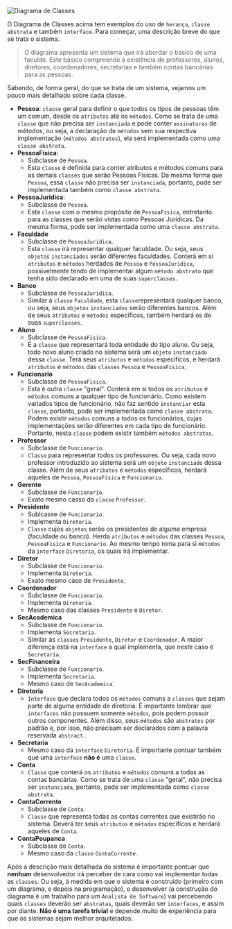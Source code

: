 ![Diagrama de Classes](D:\Workspaces\Uninassau\POO\POO_ED\src\aula06\imagens\exemploGeralClasses.png)

O Diagrama de Classes acima tem exemplos do uso de `herança`, `classe abstrata` e também `interface`. Para começar, 
uma descrição breve do que se trata o sistema.

> O diagrama apresenta um sistema que irá abordar o básico de uma faculde. Este básico compreende a existência de 
professores, alunos, diretores, coordenadores, secretarias e também contas bancárias para as pessoas.

Sabendo, de forma geral, do que se trata de um sistema, vejamos um pouco mais detalhado sobre cada classe.

* **Pessoa**: `classe` geral para definir o que todos os tipos de pessoas têm um comum, desde os `atributos` até os 
  `métodos`. Como se trata de uma `classe` que não precisa ser `instanciada` e pode conter `assinaturas` de métodos, 
  ou seja, a declaração de `métodos` sem sua respectiva implementação (`métodos abstratos`), ela será implementada 
  como uma `classe abstrata`.
* **PessoaFisica**: 
  * Subclasse de `Pessoa`. 
  * Esta `classe` é definida para conter atributos e métodos comuns para as 
    demais `classes` que serão Pessoas Físicas. Da mesma forma que `Pessoa`, essa `classe` não precisa ser 
    `instanciada`, portanto, pode ser implementada também como `classe abstrata`.
* **PessoaJuridica**: 
  * Subclasse de `Pessoa`. 
  * Esta `classe` com o mesmo propósito de `PessoaFisica`, entretanto para as classes que serão vistas como Pessoas 
    Jurídicas. Da mesma forma, pode ser implementada como uma `classe abstrata`.
* **Faculdade**
  * Subclasse de `PessoaJuridica`.
  * Esta `classe` irá representar qualquer faculdade. Ou seja, seus `objetos` `instanciados` serão diferentes 
    faculdades. Conterá em si `atributos` e `métodos` herdados de `Pessoa` e `PessoaJuridica`, possivelmente tendo 
    de implementar algum `método abstrato` que tenha sido declarado em uma de suas `superclasses`.
* **Banco**
  * Subclasse de `PessoaJuridica`.
  * Similar à `classe` `Faculdade`, esta `classe`representará qualquer banco, ou seja, seus `objetos` `instanciados` 
    serão diferentes bancos. Além de seus `atributos` e `métodos` específicos, também herdará os de suas `superclasses`.
* **Aluno**
  * Subclasse de `PessoaFisica`.
  * É a `classe` que representará toda entidade do tipo aluno. Ou seja, todo novo aluno criado no sistema será um 
    `objeto` `instanciado` dessa `classe`. Terá seus `atributos` e `métodos` específicos, e herdará `atributos` e 
    `métodos` das `classes` `Pessoa` e `PessoaFisica`.
* **Funcionario**
  * Subclasse de `PessoaFisica`.
  * Esta é outra `classe` "geral". Conterá em si todos os `atributos` e `métodos` comuns a qualquer tipo de 
    funcionário. Como existem variados tipos de funcionário, não faz sentido `instanciar` esta `classe`, portanto, 
    pode ser implementada como `classe abstrata`. Podem existir `métodos` comuns a todos os funcionários, cujas 
    implementações serão diferentes em cada tipo de funcionário. Portanto, nesta `classe` podem existir também 
    `métodos abstratos`.
* **Professor**
  * Subclasse de `Funcionario`.
  * `Classe` para representar todos os professores. Ou seja, cada novo professor introduzido ao sistema será um 
    `objeto` `instanciado` dessa classe. Além de seus `atributos` e `métodos` específicos, herdará aqueles de 
    `Pessoa`, `PessoaFisica` e `Funcionario`.
* **Gerente**
  * Subclasse de `Funcionario`.
  * Exato mesmo casso da `classe` `Professor`.
* **Presidente**
  * Sublcasse de `Funcionario`.
  * Implementa `Diretoria`.
  * `Classe` cujos `objetos` serão os presidentes de alguma empresa (faculdade ou banco). Herda `atributos` e 
    `métodos` das classes `Pessoa`, `PessoaFisica` e `Funcionario`. Ao mesmo tempo toma para si `métodos` da 
    `interface` `Diretoria`, os quais irá implementar.
* **Diretor**
  * Subclasse de `Funcionario`.
  * Implementa `Diretoria`.
  * Exato mesmo caso de `Presidente`.
* **Coordenador**
  * Subclasse de `Funcionario`.
  * Implementa `Diretoria`.
  * Mesmo caso das classes `Presidente` e `Diretor`.
* **SecAcademica**
  * Subclasse de `Funcionario`.
  * Implementa `Secretaria`.
  * Similar às `classes` `Presidente`, `Diretor` e `Coordenador`. A maior diferença está na `interface` a qual 
    implementa, que neste caso é `Secretaria`.
* **SecFinanceira**
  * Subclasse de `Funcionario`.
  * Implementa `Secretaria`.
  * Mesmo caso de `SecAcademica`.
* **Diretoria**
  * `Interface` que declara todos os `métodos` comuns a `classes` que sejam parte de alguma entidade de diretoria. É 
    importante lembrar que `interfaces` não possuem somente `métodos`, pois podem possuir outros componentes. Além 
    disso, seus `métodos` são `abstratos` por padrão e, por isso, não precisam ser declarados com a palavra 
    reservada `abstract`.
* **Secretaria**
  * Mesmo caso da `interface` `Diretoria`. É importante pontuar também que uma `interface` **não é** uma `classe`.
* **Conta**
  * `Classe` que conterá os `atributos` e `métodos` comuns a todas as contas bancárias. Como se trata de uma 
    `classe` "geral", não precisa ser `instanciada`, portanto, pode ser implementada como `classe abstrata`.
* **ContaCorrente**
  * Subclasse de `Conta`.
  * `Classe` que representa todas as contas correntes que existirão no sistema. Deverá ter seus `atributos` e 
    `métodos` específicos e herdará aqueles de `Conta`.
* **ContaPoupanca**
  * Subclasse de `Conta`.
  * Mesmo caso da `classe` `ContaCorrente`.

Após a descrição mais detalhada do sistema é importante pontuar que **nenhum** desenvolvedor irá perceber de cara 
como vai implementar todas as `classes`. Ou seja, à medida em que o sistema é construído (primeiro com um diagrama, 
e depois na programação), o desenvolver (a construção do diagrama é um trabalho para um `Analista de Software`) vai 
percebendo quais `classes` deverão ser `abstratas`, quais deverão ser `interfaces`, e assim por diante. **Não é uma 
tarefa trivial** e depende muito de experiência para que os sistemas sejam melhor arquitetados.